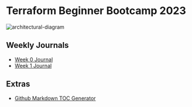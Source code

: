 # Terraform Beginner Bootcamp 2023

![architectural-diagram](https://github.com/omenking/terraform-beginner-bootcamp-2023/assets/7776/ab015431-2d14-4910-aa37-be4807b2b905)


## Weekly Journals
- [Week 0 Journal](journal/week0)
- [Week 1 Journal](journal/week1.md)

## Extras
- [Github Markdown TOC Generator](https://ecotrust-canada.github.io/markdown-toc/)
